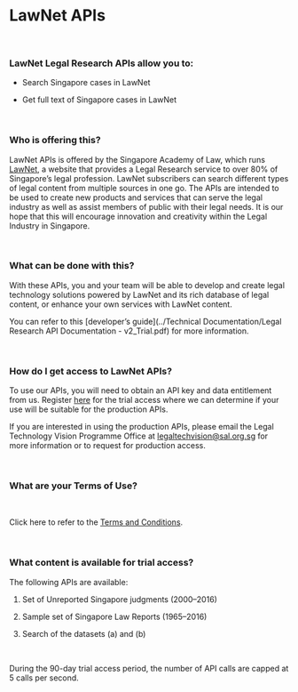 # LawNet APIs 

<br> 

### LawNet Legal Research APIs allow you to: 

- Search Singapore cases in LawNet <br> 

- Get full text of Singapore cases in LawNet 

<br> 

### Who is offering this? 

LawNet APIs is offered by the Singapore Academy of Law, which runs [LawNet](https://www.lawnet.sg/lawnet/web/lawnet/home), a website that provides a Legal Research service to over 80% of Singapore’s legal profession. LawNet subscribers can search different types of legal content from multiple sources in one go. The APIs are intended to be used to create new products and services that can serve the legal industry as well as assist members of public with their legal needs. It is our hope that this will encourage innovation and creativity within the Legal Industry in Singapore. 

<br> 

### What can be done with this? 

With these APIs, you and your team will be able to develop and create legal technology solutions powered by LawNet and its rich database of legal content, or enhance your own services with LawNet content. 

You can refer to this [developer’s guide](../Technical Documentation/Legal Research API Documentation - v2_Trial.pdf) for more information. 

<br> 

### How do I get access to LawNet APIs? 

To use our APIs, you will need to obtain an API key and data entitlement from us. Register [here](https://apiportal.sal.sg/portal) for the trial access where we can determine if your use will be suitable for the production APIs.  

If you are interested in using the production APIs, please email the Legal Technology Vision Programme Office at legaltechvision@sal.org.sg for more information or to request for production access. 

<br> 

### What are your Terms of Use? 

<br> 

Click here to refer to the <a href="https://github.com/legaltechsal/LawNet-APIs/blob/master/Technical%20Documentation/LawNet%20APIs%20T%26Cs.pdf">Terms and Conditions</a>. 

<br> 

### What content is available for trial access? 

  
The following APIs are available: 
 
1. Set of Unreported Singapore judgments (2000–2016) <br> 

1. Sample set of Singapore Law Reports (1965–2016) <br> 

1. Search of the datasets (a) and (b) <br> 

<br> 

During the 90-day trial access period, the number of API calls are capped at 5 calls per second. 

 
